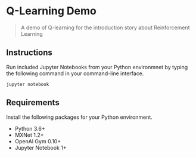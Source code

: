 # Q-Learning Demo
> A demo of Q-learning for the introduction story about Reinforcement Learning

## Instructions
Run included Jupyter Notebooks from your Python environmnet by typing the following command in your command-line interface.
```
jupyter notebook
```

## Requirements
Install the following packages for your Python environment.
* Python 3.6+
* MXNet 1.2+
* OpenAI Gym 0.10+
* Jupyter Notebook 1+
